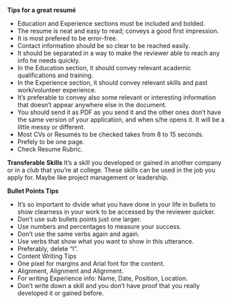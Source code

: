 **Tips for a great resumé**
- Education and Experience sections must be included and bolded.
- The resume is neat and easy to read; conveys a good first impression.
- It is most prefered to be error-free.
- Contact information should be so clear to be reached easily.
- It should be separated in a way to make the reviewer able to reach any info he needs quickly.
- In the Education section, it should convey relevant academic qualifications and training.
- In the Experience section, it should convey relevant skills and past work/volunteer experience.
- It’s preferable to convey also some relevant or interesting information that doesn’t appear anywhere else in the document.
- You should send it as PDF as you send it and the other ones don’t have the same version  of your application, and when s/he opens it. It will be a little messy or different.
- Most CVs or Resumés to be checked takes from 8 to 15 seconds.
- Prefely to be one page.
- Check Resume Rubric.

**Transferable Skills**
It’s a skill you developed or gained in another company or in a club that you’re at college. These skills can be used in the job you apply for. Maybe like project management or leadership.

**Bullet Points Tips**
- It’s so important to divide what you have done in your life in bullets to show clearness in your work to be accessed by the reviewer quicker.
- Don’t use sub bullets points just one larger.
- Use numbers and percentages to measure your success.
- Don’t use the same verbs again and again.
- Use verbs that show what you want to show in this utterance.
- Preferably, delete “I”.
- Content Writing Tips
- One pixel for margins and Arial font for the content.
- Alignment, Alignment and Alignment.
- For writing Experience info: Name, Date, Position, Location.
- Don’t write down a skill and you don’t have proof that you really developed it or gained before.

